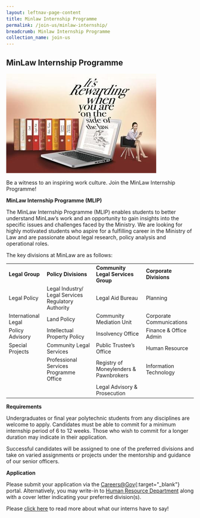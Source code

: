 ```yaml
---
layout: leftnav-page-content
title: Minlaw Internship Programme
permalink: /join-us/minlaw-internship/
breadcrumb: Minlaw Internship Programme
collection_name: join-us
---
```


<style>
  .image {width: 600px;}
  .image img {max-width: 100%;}
</style>

MinLaw Internship Programme
---

<div class="image">
  <img src="/images/1435818880055.jpg/">
</div>


Be a witness to an inspiring work culture. Join the MinLaw Internship Programme!

**MinLaw Internship Programme (MLIP)**

The MinLaw Internship Programme (MLIP) enables students to better understand MinLaw’s work and an opportunity to gain insights into the specific issues and challenges faced by the Ministry. We are looking for highly motivated students who aspire for a fulfilling career in the Ministry of Law and are passionate about legal research, policy analysis and operational roles.

The key divisions at MinLaw are as follows:

<table>
  <tr>
    <td>
      <b>Legal Group</b>
    </td>
    <td>
      <b>Policy Divisions</b>
    </td>
    <td>
      <b>Community Legal Services Group</b>
    </td>
    <td>
      <b>Corporate Divisions</b>
      </td>
  </tr>
  <tr>
    <td>Legal Policy</td>
    <td>Legal Industry/ Legal Services Regulatory Authority</td>
    <td>Legal Aid Bureau</td>
    <td>Planning</td>
  </tr>
  <tr>
    <td>International Legal</td>
    <td>Land Policy</td>
    <td>Community Mediation Unit</td>
    <td>Corporate Communications</td>
  </tr>
  <tr>
    <td>Policy Advisory</td>
    <td>Intellectual Property Policy</td>
    <td>Insolvency Office</td>
    <td>Finance & Office Admin</td>
  </tr>
  <tr>
    <td>Special Projects</td>
    <td>Community Legal Services</td>
    <td>Public Trustee’s Office</td>
    <td>Human Resource</td>
  </tr>
  <tr>
    <td rowspan="2"></td>
    <td>Professional Services Programme Office</td>
    <td>Registry of Moneylenders & Pawnbrokers</td>
    <td>Information Technology</td>
  </tr>
  <tr>
    <td></td>
    <td>Legal Advisory & Prosecution</td>
    <td></td>
  </tr>
</table>

**Requirements**

Undergraduates or final year polytechnic students from any disciplines are welcome to apply. Candidates must be able to commit for a minimum internship period of 6 to 12 weeks. Those who wish to commit for a longer duration may indicate in their application.  

Successful candidates will be assigned to one of the preferred divisions and take on varied assignments or projects under the mentorship and guidance of our senior officers.

**Application**

Please submit your application via the [Careers@Gov](http://careers.pageuppeople.com/688/cwlive/en/filter/?=&search-keyword=&brand=ministry%20of%20law&job-mail-subscribe-privacy=agree){:target="_blank"} portal. Alternatively, you may write-in to <a href="">Human Resource Department</a> along with a cover letter indicating your preferred division(s).
 
Please [click here](/join-us/meet-our-interns/) to read more about what our interns have to say!

